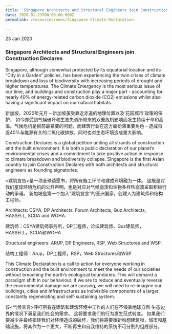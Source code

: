 ```yaml
---
title: 'Singapore Architects and Structural Engineers join Construction Declares'
date: 2020-01-23T00:00:00.000Z
permalink: /resources/news/Singapore-Climate-Declaration

---
```


23 Jan 2020

### **Singapore Architects and Structural Engineers join Construction Declares**

<p> Singapore, although somewhat protected by its equatorial location and its “City in a Garden” policies, has been experiencing the twin crises of climate breakdown and loss of biodiversity with increasing periods of drought and higher temperatures. The Climate Emergency is the most serious issue of our time, and buildings and construction play a major part - accounting for nearly 40% of energy-related carbon dioxide (CO2) emissions whilst also having a significant impact on our natural habitats.

<p> 新加坡，2020年元月  –  新加坡虽受靠近赤道的地理位置以及‘花园城市’政策的保护， 如今亦受到气候破坏和生态失调所带来的双重危机影响而发生持续干旱和高温。气候危机是目前最紧要的问题，而建筑行业在这方面扮演重要角色 – 造成将近40%与能源有关的二氧化碳排放，同时也对生态环境造成重大影响。
 
<p> Construction Declares is a global petition uniting all strands of construction and the built environment. It is both a public declaration of our planet’s environmental crises and a commitment to take positive action in response to climate breakdown and biodiversity collapse. Singapore is the first Asian country to join Construction Declares with both architects and structural engineers as founding signatories.

<p> <建筑宣告>是一项全球请愿书，将所有施工环节和建成环境融为一体。 这既是对我们星球环境危机的公开声明，也是对应对气候崩溃和生物多样性崩溃采取积极行动的承诺。 新加坡是第一个加入“建筑宣言”的亚洲国家，创建人为建筑师和结构工程师。

<p> Architects: CSYA, DP Architects, Forum Architects, Guz Architects, HASSELL, SCDA and WOHA.

<p> 建筑师：CSYA建筑师事务所，DP工程师，论坛建筑师，Guz建筑师，HASSELL，SCDA和WOHA
 
<p> Structural engineers: ARUP, DP Engineers, RSP, Web Structures and WSP.

<p> 结构工程师：Arup，DP工程师，RSP，Web Structures和WSP
 
<p> This Climate Declaration is a call to action for everyone working in construction and the built environment to meet the needs of our societies without breaching the earth’s ecological boundaries. This will demand a paradigm shift in our behaviour. If we are to reduce and eventually reverse the environmental damage we are causing, we will need to re-imagine our buildings, cities and infrastructures as indivisible components of a larger, constantly regenerating and self-sustaining system.

<p> 该<气候宣言>呼吁所有在建筑和建筑环境中工作的人们在不侵害地球自然·生态边界的情况下满足我们社会的需求。 这将要求我们的行为发生范式转变。 如果我们要减少并最终扭转我们对环境造成的破坏，我们将需要重新构想建筑物，城市和基础设施，将其作为一个更大，不断再生和自我维持的系统不可分割的组成部分。
